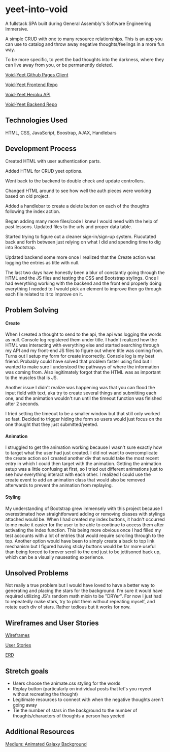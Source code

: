# yeet-into-void
A fullstack SPA built during General Assembly's Software Engineering Immersive.

A simple CRUD with one to many resource relationships.
This is an app you can use to catalog and throw away negative thoughts/feelings in a more fun way.

To be more specific, to yeet the bad thoughts into the darkness, where they can live away from you, or be permanently deleted.

[Void-Yeet Github Pages Client](https://kimdolion.github.io/void-yeet-client/)

[Void-Yeet Frontend Repo](https://github.com/kimdolion/void-yeet-client)

[Void-Yeet Heroku API](https://void-yeet.herokuapp.com)

[Void-Yeet Backend Repo](https://github.com/kimdolion/void-yeet-backend)


## Technologies Used
HTML, CSS, JavaScript, Boostrap, AJAX, Handlebars

## Development Process
Created HTML with user authentication parts.

Added HTML for CRUD yeet options.

Went back to the backend to double check and update controllers.

Changed HTML around to see how well the auth pieces were working based on old project.

Added a handlebar to create a delete button on each of the thoughts following the index action.

Began adding many more files/code I knew I would need with the help of past lessons.
Updated files to the urls and proper data table.

Started trying to figure out a cleaner sign-in/sign-up system. Flucutated back and forth between just relying on what I did and spending time to dig into Bootstrap.

Updated backend some more once I realized that the Create action was logging the entries as title with null.

The last two days have honestly been a blur of constantly going through the HTML and the JS files and testing the CSS and Bootstrap stylings. Once I had everything working with the backend and the front end properly doing everything I needed to I would pick an element to improve then go through each file related to it to improve on it.

## Problem Solving
#### Create
When I created a thought to send to the api, the api was logging the words as null. Console log registered them under title. I hadn't realized how the HTML was interacting with everything else and started searching through my API and my front-end JS files to figure out where title was coming from. Turns out I setup my form for create incorrectly. Console log is my best friend. Probably could have solved that problem faster using find but I wanted to make sure I understood the pathways of where the information was coming from. Also legitimately forgot that the HTML was as important to the muscles that is JS.

Another issue I didn't realize was happening was that you can flood the input field with text, aka try to create several things and submitting each one, and the animation wouldn't run until the timeout function was finished after 2 seconds.

I tried setting the timeout to be a smaller window but that still only worked so fast. Decided to trigger hiding the form so users would just focus on the one thought that they just submitted/yeeted.

#### Animation
I struggled to get the animation working because I wasn't sure exactly how to target what the user had just created. I did not want to overcomplicate the create action so I created another div that would take the most recent entry in which I could then target with the animation. Getting the animation setup was a little confusing at first, so I tried out different animations just to see how everything interact with each other. I realized I could use the create event to add an animation class that would also be removed afterwards to prevent the animation from replaying.

#### Styling
My understanding of Bootstrap grew immensely with this project because I overestimated how straightforward adding or removing classes with stylings attached would be. When I had created my index buttons, it hadn't occurred to me make it easier for the user to be able to continue to access them after activating the index function. This being more obvious once I had filled my test accounts with a lot of entries that would require scrolling through to the top. Another option would have been to simply create a back to top link mechanism but I figured having sticky buttons would be far more useful than being forced to forever scroll to the end just to be jettisoned back up, which can be a visually nauseating experience.

## Unsolved Problems
Not really a true problem but I would have loved to have a better way to generating and placing the stars for the background. I'm sure it would have required utilizing JS's random math mixin to be "DRYer". For now I just had to repeatedly make stars, try to plot them without repeating myself, and rotate each div of stars. Rather tedious but it works for now.

## Wireframes and User Stories
[Wireframes](https://docs.google.com/document/d/1KwBhRLp_6zkn_2rRmb9peL4R21ZophPq4RHJ0sfLhYY/edit?usp=sharing)

[User Stories](https://docs.google.com/document/d/1mT_4jPHt9VJXNKliIf85UhxIWa60qeKjdIjKgMj0N6c/edit?usp=sharing)

[ERD](https://docs.google.com/document/d/1GELci8kxVrlS7039vx3CMMipWjQ_RotPNJauMfnQScE/edit?usp=sharing)

## Stretch goals
- Users choose the animate.css styling for the words
- Replay button (particularly on individual posts that let's you reyeet without recreating the thought)
- Legitimate resources to connect with when the negative thoughts aren't going away
- Tie the number of stars in the background to the number of thoughts/characters of thoughts a person has yeeted

## Additional Resources
[Medium: Animated Galaxy Background](https://medium.com/@jensaxena/css-tutorial-animated-geometric-galaxy-background-ad3835c36ce1)
